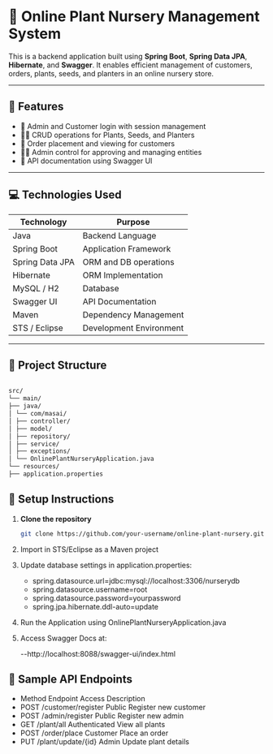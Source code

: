 # 🌿 Online Plant Nursery Management System

This is a backend application built using **Spring Boot**, **Spring Data JPA**, **Hibernate**, and **Swagger**. It enables efficient management of customers, orders, plants, seeds, and planters in an online nursery store.

---

## 📌 Features

- 🔐 Admin and Customer login with session management
- 🧑‍🌾 CRUD operations for Plants, Seeds, and Planters
- 🛒 Order placement and viewing for customers
- 👨‍💼 Admin control for approving and managing entities
- 📄 API documentation using Swagger UI

---

## 💻 Technologies Used

| Technology       | Purpose                          |
|------------------|----------------------------------|
| Java             | Backend Language                 |
| Spring Boot      | Application Framework            |
| Spring Data JPA  | ORM and DB operations            |
| Hibernate        | ORM Implementation               |
| MySQL / H2       | Database                         |
| Swagger UI       | API Documentation                |
| Maven            | Dependency Management            |
| STS / Eclipse    | Development Environment          |

---

## 📁 Project Structure

```bash

src/
└── main/
├── java/
│ └── com/masai/
│ ├── controller/
│ ├── model/
│ ├── repository/
│ ├── service/
│ ├── exceptions/
│ └── OnlinePlantNurseryApplication.java
└── resources/
├── application.properties
```

## 🔧 Setup Instructions

1. **Clone the repository**
   ```bash
   git clone https://github.com/your-username/online-plant-nursery.git
   ```
   
2. Import in STS/Eclipse as a Maven project

3. Update database settings in application.properties:
   * spring.datasource.url=jdbc:mysql://localhost:3306/nurserydb
   * spring.datasource.username=root
   * spring.datasource.password=yourpassword
   * spring.jpa.hibernate.ddl-auto=update
   
4. Run the Application using OnlinePlantNurseryApplication.java

5. Access Swagger Docs at:

   --http://localhost:8088/swagger-ui/index.html
   
## 🧪 Sample API Endpoints
- Method	Endpoint	Access	Description
- POST	/customer/register	Public	Register new customer
- POST	/admin/register	Public	Register new admin
- GET	/plant/all	Authenticated	View all plants
- POST	/order/place	Customer	Place an order
- PUT	/plant/update/{id}	Admin	Update plant details


